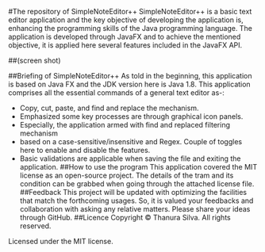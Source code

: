 #The repository of SimpleNoteEditor++
SimpleNoteEditor++ is a basic text editor application and 
the key objective of developing the application is, enhancing the programming skills of the Java programming language. 
The application is developed through JavaFX and to achieve the mentioned objective, 
it is applied here several features included in the JavaFX API.

##(screen shot)

##Briefing of SimpleNoteEditor++
As told in the beginning, this application is based on Java FX and the JDK version here is Java 1.8. 
This application comprises all the essential commands of a general text editor as-:

* Copy, cut, paste, and find and replace the mechanism. 
* Emphasized some key processes are through graphical icon panels.
* Especially, the application armed with find and replaced filtering mechanism 
* based on a case-sensitive/insensitive and Regex. Couple of toggles here to enable and disable the features. 
* Basic validations are applicable when saving the file and exiting the application.
##How to use the program
This application covered the MIT license as an open-source project. 
The details of the tram and its condition can be grabbed when going through the attached license file.
##Feedback
This project will be updated with optimizing the facilities that match the forthcoming usages. 
So, it is valued your feedbacks and collaboration with asking any relative matters. 
Please share your ideas through GitHub.
##Licence 
Copyright © Thanura Silva. All rights reserved.

Licensed under the MIT license.